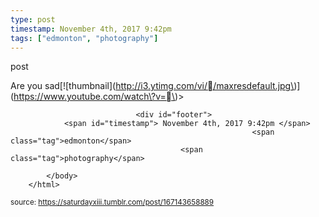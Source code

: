```yaml
---
type: post
timestamp: November 4th, 2017 9:42pm
tags: ["edmonton", "photography"]
---
```

post
<a href="https://www.instagram.com/p/BbGU8LMnBB8/ "></a>
                                                                                          
Are you sad\[!\[thumbnail\]\(http://i3.ytimg.com/vi//maxresdefault.jpg\)\]\(https://www.youtube.com/watch\?v=\)> 
                                    
                
                
                
                
                                <div id="footer">
                <span id="timestamp"> November 4th, 2017 9:42pm </span>
                                                          <span class="tag">edmonton</span>
                                          <span class="tag">photography</span>
                                                    
            </body>
        </html>

        
<small>source: https://saturdayxiii.tumblr.com/post/167143658889</small>